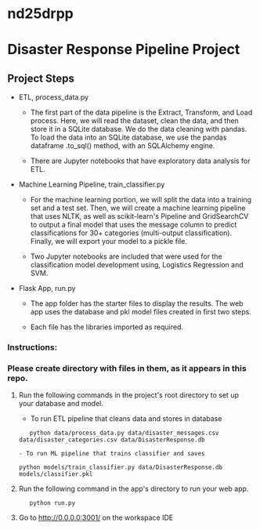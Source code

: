 # nd25drpp
# Disaster Response Pipeline Project

## Project Steps
+ ETL, process_data.py 
  * The first part of the data pipeline is the Extract, Transform, and Load process. Here, we will read the dataset, clean the data, and then store 
it in a SQLite database. We do the data cleaning with pandas. To load the data into an SQLite database, we use the pandas dataframe .to_sql() method, with an SQLAlchemy engine.

  * There are Jupyter notebooks that have exploratory data analysis for ETL.

+ Machine Learning Pipeline, train_classifier.py 
  * For the machine learning portion, we will split the data into a training set and a test set. Then, we will create a machine learning pipeline that uses NLTK, as well as scikit-learn's Pipeline and GridSearchCV to output a final model that uses the message column to predict classifications for 30+ categories (multi-output classification). Finally, we will export your model to a pickle file.

  * Two Jupyter notebooks are included that were used for the classification model development using, Logistics Regression and SVM.


+ Flask App, run.py
  * The app folder has the starter files to display the results. The web app uses the database and pkl model files created in first two steps.

  * Each file has the libraries imported as required.


### Instructions:

### Please create directory with files in them, as it appears in this repo.

1. Run the following commands in the project's root directory to set up your database and model.

    - To run ETL pipeline that cleans data and stores in database
    ```
       python data/process_data.py data/disaster_messages.csv data/disaster_categories.csv data/DisasterResponse.db
        
    - To run ML pipeline that trains classifier and saves
      ```  
       python models/train_classifier.py data/DisasterResponse.db models/classifier.pkl

2. Run the following command in the app's directory to run your web app.
    ```
       python run.py

3. Go to http://0.0.0.0:3001/ on the workspace IDE
